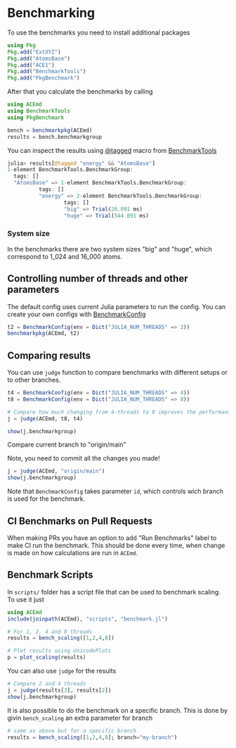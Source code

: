 # Benchmarking

To use the benchmarks you need to install additional packages

```julia
using Pkg
Pkg.add("ExtXYZ")
Pkg.add("AtomsBase")
Pkg.add("ACE1")
Pkg.add("BenchmarkTools")
Pkg.add("PkgBenchmark")
```

After that you calculate the benchmarks by calling

```julia
using ACEmd
using BenchmarkTools
using PkgBenchmark

bench = benchmarkpkg(ACEmd)
results = bench.benchmarkgroup
```

You can inspect the results using [@tagged](https://juliaci.github.io/BenchmarkTools.jl/stable/manual/#Indexing-into-a-BenchmarkGroup-using-@tagged) macro from [BenchmarkTools](https://github.com/JuliaCI/BenchmarkTools.jl)

```julia
julia> results[@tagged "energy" && "AtomsBase"]
1-element BenchmarkTools.BenchmarkGroup:
  tags: []
  "AtomsBase" => 1-element BenchmarkTools.BenchmarkGroup:
          tags: []
          "energy" => 2-element BenchmarkTools.BenchmarkGroup:
                  tags: []
                  "big" => Trial(26.091 ms)
                  "huge" => Trial(544.891 ms)
```

### System size

In the benchmarks there are two system sizes "big" and "huge", which correspond to 1_024 and 16_000 atoms.


## Controlling number of threads and other parameters

The default config uses current Julia parameters to run the config.
You can create your own configs with [BenchmarkConfig](https://juliaci.github.io/PkgBenchmark.jl/stable/run_benchmarks/#PkgBenchmark.BenchmarkConfig)

```julia
t2 = BenchmarkConfig(env = Dict("JULIA_NUM_THREADS" => 2))
benchmarkpkg(ACEmd, t2)
```



## Comparing results

You can use `judge` function to compare benchmarks with different setups or to other branches.

```julia
t4 = BenchmarkConfig(env = Dict("JULIA_NUM_THREADS" => 4))
t8 = BenchmarkConfig(env = Dict("JULIA_NUM_THREADS" => 8))

# Compare how much changing from 4-threads to 8 improves the performance
j = judge(ACEmd, t8, t4)

show(j.benchmarkgroup)
```


Compare current branch to "origin/main"

Note, you need to commit all the changes you made!


```julia
j = judge(ACEmd, "origin/main")
show(j.benchmarkgroup)
```

Note that `BenchmarkConfig` takes parameter `id`, which controls wich branch is used for the benchmark.


## CI Benchmarks on Pull Requests

When making PRs you have an option to add "Run Benchmarks" label to make CI run the benchmark. This should be done every time, when change is made on how calculations are run in `ACEmd`.


## Benchmark Scripts

In `scripts/` folder has a script file that can be used to benchmark scaling. To use it just

```julia
using ACEmd
include(joinpath(ACEmd), "scripts", "benchmark.jl")

# For 1, 2, 4 and 8 threads
results = bench_scaling([1,2,4,8]) 

# Plot results using UnicodePlots
p = plot_scaling(results)
```

You can also use `judge` for the results

```julia
# Compare 2 and 4 threads 
j = judge(results[3], results[2])
show(j.benchmarkgroup)
```

It is also possible to do the benchmark on a specific branch. This is done by givin `bench_scaling` an extra parameter for branch

```julia
# same as above but for a specific branch
results = bench_scaling([1,2,4,8]; branch="my-branch") 
```